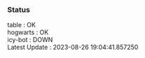 ### Status


table : OK  
hogwarts : OK  
icy-bot : DOWN  
Latest Update : 2023-08-26 19:04:41.857250
